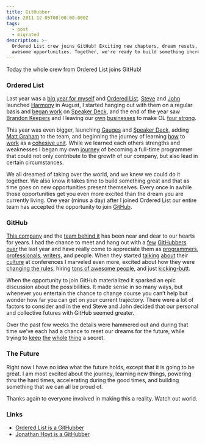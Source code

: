 ```yaml
---
title: GitHubber
date: 2011-12-05T00:00:00.000Z
tags:
  - post
  - migrated
description: >-
  Ordered List crew joins GitHub! Exciting new chapters, dream resets, and
  awesome opportunities. Together, we're ready to build something incredible.
---
```


Today the whole crew from Ordered List joins GitHub!

### Ordered List

Last year was a [big year for myself](/blog/archives/2010/11/18/hey-mom-i-got-a-job/) and [Ordered List](http://orderedlist.com). [Steve](https://twitter.com/orderedlist) and [John](https://twitter.com/jnunemaker) launched [Harmony](http://get.harmonyapp.com) in August, I started hanging out with them on a regular basis and [began work](/blog/archives/2011/10/03/the-history-of-speaker-deck/) on [Speaker Deck](http://speakerdeck.com), and the end of the year saw [Brandon Keepers](http://opensoul.org) and I leaving our [own](http://collectiveidea.com) [businesses](http://sabretechllc.com) to make OL [four strong](http://orderedlist.com/blog/articles/four/).

This year was even bigger, launching [Gauges](http://get.gaug.es) and [Speaker Deck](/blog/archives/2011/10/10/launching-speaker-deck/), adding [Matt Graham](http://orderedlist.com/blog/articles/welcome-matt-graham/) to the team, and beginning the journey of learning [how](/blog/archives/2011/03/02/new-guy-blues/) to [work](/blog/archives/2011/03/03/share-the-dream/) as a [cohesive unit](/blog/archives/2011/11/29/how-we-work/). While we learned each others strengths and weaknesses I began my own [journey](/blog/archives/2011/10/20/mentors/) of becoming a full-time programmer that could not only contribute to the growth of our company, but also lead in certain circumstances.

We all dreamed of taking over the world, and we knew we could do it together. We also know it takes time to build something great and that as time goes on new opportunities present themselves. Every once in awhile those opportunities get you even more excited than the dream you are currently living. One year (minus a day) after I joined Ordered List our entire team has accepted the opportunity to join [GitHub](http://github.com).

### GitHub

[This company](https://github.com/about#company_description) and the [team behind it](https://github.com/about#the_team) has been near and dear to our hearts for years. I had the chance to meet and hang out with a [few](http://zachholman.com/) [GitHubbers](http://timclem.wordpress.com/) [over](http://twitter.com/mtodd) the last year and have really come to appreciate them as [programmers](http://twitter.com/mtodd), [professionals](http://tom.preston-werner.com/2011/03/29/ten-lessons-from-githubs-first-year.html), [writers](http://zachholman.com/posts/customer-support-doesnt-have-to-suck/), and people. When they started [talking](http://speakerdeck.com/u/holman/p/how-github-uses-github-to-build-github) [about](http://speakerdeck.com/u/schacon/p/robots-beer-and-maslow) their [culture](http://speakerdeck.com/u/mojombo/p/optimizing-for-happiness) at conferences I marveled even more, excited about how they were [changing the rules](http://speakerdeck.com/u/schacon/p/robots-beer-and-maslow?slide=79), hiring [tons of awesome people](http://www.google.com/search?client=safari&rls=en&q=site:github.com/blog+is+a+GitHubber&ie=UTF-8&oe=UTF-8), and just [kicking-butt](https://github.com/blog/936-one-million).

When the opportunity to join GitHub materialized it sparked an epic discussion about the possibilities. It made sense in so many ways, but whenever you entertain the chance to change course you can’t help but wonder how far you can get on your current trajectory. There were a lot of factors to consider and in the end Steve and John decided that our personal and collective futures with GitHub seemed greater.

Over the past few weeks the details were hammered out and during that time we’ve each had a chance to reset our dreams for the future, while trying to [keep](http://twitter.com/michigangraham/status/142695650084139008) [the](http://twitter.com/holman/status/142696256022659072) [whole](http://twitter.com/michigangraham/status/143443710292672512) [thing](http://twitter.com/holman/status/143444127403618304) a secret.

### The Future

Right now I have no idea what the future holds, except that it is going to be great. I am most excited about the journey, learning new things, powering thru the hard times, accelerating during the good times, and building something that we can all be proud of.

Thanks again to everyone involved in making this a reality. Watch out world.

### Links

- [Ordered List is a GitHubber](https://github.com/blog/993-ordered-list-is-a-githubber)
- [Jonathan Hoyt is a GitHubber](https://github.com/blog/996-jonathan-hoyt-is-a-githubber)
